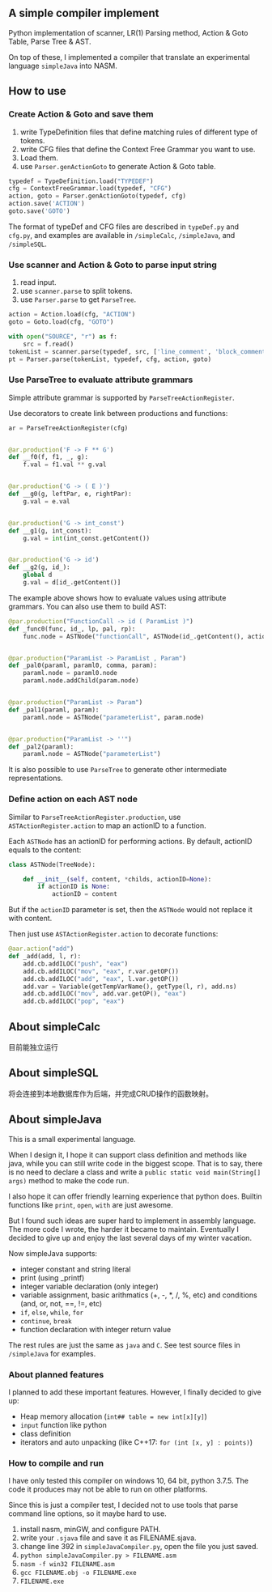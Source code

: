 ## A simple compiler implement

Python implementation of scanner, LR(1) Parsing method, Action &amp; Goto Table, Parse Tree &amp; AST.

On top of these, I implemented a compiler that translate an experimental language `simpleJava` into NASM.

## How to use

### Create Action & Goto and save them

1. write TypeDefinition files that define matching rules of different type of tokens.
2. write CFG files that define the Context Free Grammar you want to use.
3. Load them.
4. use `Parser.genActionGoto` to generate Action & Goto table.

```python
typedef = TypeDefinition.load("TYPEDEF")
cfg = ContextFreeGrammar.load(typedef, "CFG")
action, goto = Parser.genActionGoto(typedef, cfg)
action.save('ACTION')
goto.save('GOTO')
```

The format of typeDef and CFG files are described in `typeDef.py` and `cfg.py`, and examples are available
in `/simpleCalc`, `/simpleJava`, and `/simpleSQL`.

### Use scanner and Action & Goto to parse input string

1. read input.
2. use `scanner.parse` to split tokens.
3. use `Parser.parse` to get `ParseTree`.

```python
action = Action.load(cfg, "ACTION")
goto = Goto.load(cfg, "GOTO")

with open("SOURCE", "r") as f:
    src = f.read()
tokenList = scanner.parse(typedef, src, ['line_comment', 'block_comment', 'space'])
pt = Parser.parse(tokenList, typedef, cfg, action, goto)
```

### Use ParseTree to evaluate attribute grammars

Simple attribute grammar is supported by `ParseTreeActionRegister`.

Use decorators to create link between productions and functions:

```python
ar = ParseTreeActionRegister(cfg)


@ar.production('F -> F ** G')
def __f0(f, f1, _, g):
    f.val = f1.val ** g.val


@ar.production('G -> ( E )')
def __g0(g, leftPar, e, rightPar):
    g.val = e.val


@ar.production('G -> int_const')
def __g1(g, int_const):
    g.val = int(int_const.getContent())


@ar.production('G -> id')
def __g2(g, id_):
    global d
    g.val = d[id_.getContent()]
```

The example above shows how to evaluate values using attribute grammars. You can also use them to build AST:

```python
@par.production("FunctionCall -> id ( ParamList )")
def _func0(func, id_, lp, pal, rp):
    func.node = ASTNode("functionCall", ASTNode(id_.getContent(), actionID="noAction"), pal.node)


@par.production("ParamList -> ParamList , Param")
def _pal0(paraml, paraml0, comma, param):
    paraml.node = paraml0.node
    paraml.node.addChild(param.node)


@par.production("ParamList -> Param")
def _pal1(paraml, param):
    paraml.node = ASTNode("parameterList", param.node)


@par.production("ParamList -> ''")
def _pal2(paraml):
    paraml.node = ASTNode("parameterList")
```

It is also possible to use `ParseTree` to generate other intermediate representations.

### Define action on each AST node

Similar to `ParseTreeActionRegister.production`, use `ASTActionRegister.action` to map an actionID to a function.

Each `ASTNode` has an actionID for performing actions. By default, actionID equals to the content:

```python
class ASTNode(TreeNode):

    def __init__(self, content, *childs, actionID=None):
        if actionID is None:
            actionID = content
```

But if the `actionID` parameter is set, then the `ASTNode` would not replace it with content.

Then just use `ASTActionRegister.action` to decorate functions:

```python
@aar.action("add")
def _add(add, l, r):
    add.cb.addILOC("push", "eax")
    add.cb.addILOC("mov", "eax", r.var.getOP())
    add.cb.addILOC("add", "eax", l.var.getOP())
    add.var = Variable(getTempVarName(), getType(l, r), add.ns)
    add.cb.addILOC("mov", add.var.getOP(), "eax")
    add.cb.addILOC("pop", "eax")
```

## About simpleCalc

目前能独立运行

## About simpleSQL

将会连接到本地数据库作为后端，并完成CRUD操作的函数映射。

## About simpleJava

This is a small experimental language.

When I design it, I hope it can support class definition and methods like java, while you can still write code in the
biggest scope. That is to say, there is no need to declare a class and write a `public static void main(String[] args)`
method to make the code run.

I also hope it can offer friendly learning experience that python does. Builtin functions like `print`, `open`, `with`
are just awesome.

But I found such ideas are super hard to implement in assembly language. The more code I wrote, the harder it became to
maintain. Eventually I decided to give up and enjoy the last several days of my winter vacation.

Now simpleJava supports:

- integer constant and string literal
- print (using _printf)
- integer variable declaration (only integer)
- variable assignment, basic arithmatics (+, -, *, /, %, etc) and conditions (and, or, not, ==, !=, etc)
- `if`, `else`, `while`, `for`
- `continue`, `break`
- function declaration with integer return value

The rest rules are just the same as `java` and `C`. See test source files in `/simpleJava` for examples.

### About planned features

I planned to add these important features. However, I finally decided to give up:

- Heap memory allocation (`int## table = new int[x][y]`)
- `input` function like python
- class definition
- iterators and auto unpacking (like C++17: `for (int [x, y] : points)`)

### How to compile and run

I have only tested this compiler on windows 10, 64 bit, python 3.7.5. The code it produces may not be able to run on
other platforms.

Since this is just a compiler test, I decided not to use tools that parse command line options, so it maybe hard to use.

1. install nasm, minGW, and configure PATH.
2. write your `.sjava` file and save it as FILENAME.sjava.
3. change line 392 in `simpleJavaCompiler.py`, open the file you just saved.
4. `python simpleJavaCompiler.py > FILENAME.asm`
5. `nasm -f win32 FILENAME.asm`
6. `gcc FILENAME.obj -o FILENAME.exe`
7. `FILENAME.exe`

